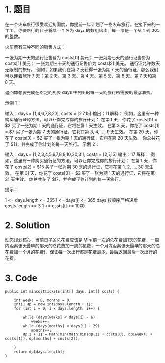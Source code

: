 # 1. 题目
在一个火车旅行很受欢迎的国度，你提前一年计划了一些火车旅行。在接下来的一年里，你要旅行的日子将以一个名为 days 的数组给出。每一项是一个从 1 到 365 的整数。

火车票有三种不同的销售方式：

一张为期一天的通行证售价为 costs[0] 美元；
一张为期七天的通行证售价为 costs[1] 美元；
一张为期三十天的通行证售价为 costs[2] 美元。
通行证允许数天无限制的旅行。 例如，如果我们在第 2 天获得一张为期 7 天的通行证，那么我们可以连着旅行 7 天：第 2 天、第 3 天、第 4 天、第 5 天、第 6 天、第 7 天和第 8 天。

返回你想要完成在给定的列表 days 中列出的每一天的旅行所需要的最低消费。

 

示例 1：

输入：days = [1,4,6,7,8,20], costs = [2,7,15]
输出：11
解释： 
例如，这里有一种购买通行证的方法，可以让你完成你的旅行计划：
在第 1 天，你花了 costs[0] = $2 买了一张为期 1 天的通行证，它将在第 1 天生效。
在第 3 天，你花了 costs[1] = $7 买了一张为期 7 天的通行证，它将在第 3, 4, ..., 9 天生效。
在第 20 天，你花了 costs[0] = $2 买了一张为期 1 天的通行证，它将在第 20 天生效。
你总共花了 $11，并完成了你计划的每一天旅行。
示例 2：

输入：days = [1,2,3,4,5,6,7,8,9,10,30,31], costs = [2,7,15]
输出：17
解释：
例如，这里有一种购买通行证的方法，可以让你完成你的旅行计划： 
在第 1 天，你花了 costs[2] = $15 买了一张为期 30 天的通行证，它将在第 1, 2, ..., 30 天生效。
在第 31 天，你花了 costs[0] = $2 买了一张为期 1 天的通行证，它将在第 31 天生效。 
你总共花了 $17，并完成了你计划的每一天旅行。
 

提示：

1 <= days.length <= 365
1 <= days[i] <= 365
days 按顺序严格递增
costs.length == 3
1 <= costs[i] <= 1000
# 2. Solution
动态规划核心：当前日子的总花费应该是 Min(前一次的总花费加1天的花费，一周内距离该天最早的那天的总花费加一周的花费，一个月内距离该天最早的那天的总花费加一个月的花费)。保证每一次出行都是花费最少，最后返回最后一次出行的花费。
# 3. Code
```
public int mincostTickets(int[] days, int[] costs) {

    int weeks = 0, months = 0;
    int[] dp = new int[days.length + 1];
    for (int i = 0; i < days.length; i++) {

        while (days[weeks] < days[i] - 6)
            weeks++;
        while (days[months] < days[i] - 29)
            months++;
        dp[i + 1] = Math.min(Math.min(dp[i] + costs[0], dp[weeks] + costs[1]), dp[months] + costs[2]);

    }
    return dp[days.length];
}
```
